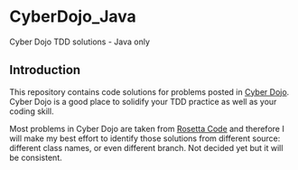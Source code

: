 # CyberDojo_Java
Cyber Dojo TDD solutions - Java only

## Introduction
This repository contains code solutions for problems posted in [Cyber Dojo](https://cyber-dojo.org/creator/home). Cyber Dojo is a good place to solidify your TDD practice as well as your coding skill.

Most problems in Cyber Dojo are taken from [Rosetta Code](https://rosettacode.org/wiki/Rosetta_Code) and therefore I will make my best effort to identify those solutions from different source: different class names, or even different branch. Not decided yet but it will be consistent.

